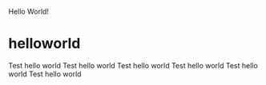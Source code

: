 Hello World!
# helloworld
Test hello world
Test hello world
Test hello world
Test hello world
Test hello world
Test hello world
